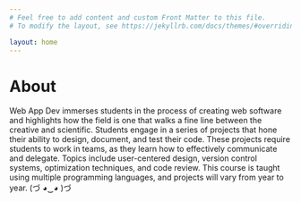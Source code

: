 ```yaml
---
# Feel free to add content and custom Front Matter to this file.
# To modify the layout, see https://jekyllrb.com/docs/themes/#overriding-theme-defaults

layout: home
---
```


# About

Web App Dev immerses students in the process of creating web software and highlights how the field is one that walks a fine line between the creative and scientific. Students engage in a series of projects that hone their ability to design, document, and test their code. These projects require students to work in teams, as they learn how to effectively communicate and delegate. Topics include user-centered design, version control systems, optimization techniques, and code review. This course is taught using multiple programming languages, and projects will vary from year to year. (づ ◕‿◕ )づ
